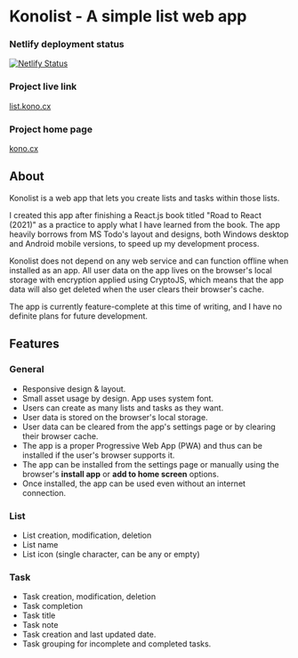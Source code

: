 # Konolist - A simple list web app

### Netlify deployment status
[![Netlify Status](https://api.netlify.com/api/v1/badges/19cdecd2-08f5-4507-a6e1-126b61977fc2/deploy-status)](https://list.kono.cx/)

### Project live link
[list.kono.cx](https://list.kono.cx/)

### Project home page
[kono.cx](https://www.kono.cx/)

## About
Konolist is a web app that lets you create lists and tasks within those lists.

I created this app after finishing a React.js book titled "Road to React (2021)" as a practice to apply what I have learned from the book. The app heavily borrows from MS Todo's layout and designs, both Windows desktop and Android mobile versions, to speed up my development process. 

Konolist does not depend on any web service and can function offline when installed as an app. All user data on the app lives on the browser's local storage with encryption applied using CryptoJS, which means that the app data will also get deleted when the user clears their browser's cache.

The app is currently feature-complete at this time of writing, and I have no definite plans for future development.

## Features

### General
- Responsive design & layout.
- Small asset usage by design. App uses system font.
- Users can create as many lists and tasks as they want.
- User data is stored on the browser's local storage.
- User data can be cleared from the app's settings page or by clearing their browser cache.
- The app is a proper Progressive Web App (PWA) and thus can be installed if the user's browser supports it.
- The app can be installed from the settings page or manually using the browser's **install app** or **add to home screen** options.
- Once installed, the app can be used even without an internet connection.

### List
- List creation, modification, deletion
- List name
- List icon (single character, can be any or empty)

### Task
- Task creation, modification, deletion
- Task completion
- Task title
- Task note
- Task creation and last updated date.
- Task grouping for incomplete and completed tasks.
